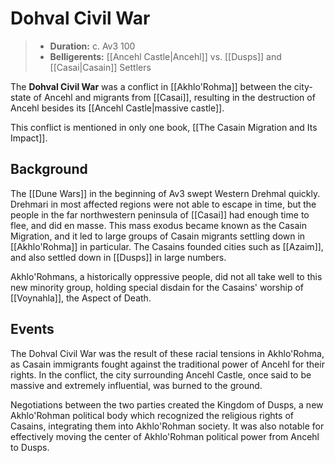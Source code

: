 # Dohval Civil War

> - **Duration:** c. Av3 100
> - **Belligerents:** [[Ancehl Castle|Ancehl]] vs. [[Dusps]] and [[Casai|Casain]] Settlers

The **Dohval Civil War** was a conflict in [[Akhlo'Rohma]] between the city-state of Ancehl and migrants from [[Casai]], resulting in the destruction of Ancehl besides its [[Ancehl Castle|massive castle]].

This conflict is mentioned in only one book, [[The Casain Migration and Its Impact]].

## Background

The [[Dune Wars]] in the beginning of Av3 swept Western Drehmal quickly. Drehmari in most affected regions were not able to escape in time, but the people in the far northwestern peninsula of [[Casai]] had enough time to flee, and did en masse. This mass exodus became known as the Casain Migration, and it led to large groups of Casain migrants settling down in [[Akhlo'Rohma]] in particular. The Casains founded cities such as [[Azaim]], and also settled down in [[Dusps]] in large numbers.

Akhlo'Rohmans, a historically oppressive people, did not all take well to this new minority group, holding special disdain for the Casains' worship of [[Voynahla]], the Aspect of Death.

## Events

The Dohval Civil War was the result of these racial tensions in Akhlo'Rohma, as Casain immigrants fought against the traditional power of Ancehl for their rights. In the conflict, the city surrounding Ancehl Castle, once said to be massive and extremely influential, was burned to the ground. 

Negotiations between the two parties created the Kingdom of Dusps, a new Akhlo'Rohman political body which recognized the religious rights of Casains, integrating them into Akhlo'Rohman society. It was also notable for effectively moving the center of Akhlo'Rohman political power from Ancehl to Dusps. 
